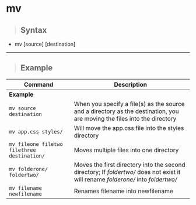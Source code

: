# mv

> ## **Syntax**

- mv [source] [destination]

---

> ## **Example**

| **Command**   | **Description**   |
| --------------|-------------------|
| **Example** |
| `mv source destination` | When you specify a file(s) as the source and a directory as the destination, you are moving the files into the directory |
| `mv app.css styles/` | Will move the app.css file into the styles directory |
| `mv fileone filetwo filethree destination/` | Moves multiple files into one directory |
| `mv folderone/ foldertwo/` | Moves the first directory into the second directory; If *foldertwo/* does not exist it will rename *folderone/* into *foldertwo/* |
| `mv filename newfilename` | Renames filename into newfilename |